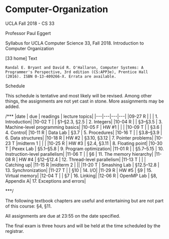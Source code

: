 # Computer-Organization
UCLA Fall 2018 - CS 33

Professor Paul Eggert

Syllabus for UCLA Computer Science 33, Fall 2018.
Introduction to Computer Organization

[33 home]
Text

    Randal E. Bryant and David R. O'Hallaron, Computer Systems: A Programmer's Perspective, 3rd edition (CS:APP3e), Prentice Hall (2016). ISBN 0-13-409266-X. Errata are available.

Schedule

This schedule is tentative and most likely will be revised. Among other things, the assignments are not yet cast in stone. More assignments may be added.

/***
|date 	    |    due 	      |  readings 	    |  lecture topics|
|---|---|---|---|
|09-27 R 	|		          |                 |   1. Introduction|
|10-02 T 	|	              |  §1–§2.3, §2.5 	|   2. Integers|
|10-04 R 	|	              |  §3–§3.5 	    |  3. Machine-level programming basics|
|10-05 F 	|    HW #1		  |	                | |
|10-09 T 	|	              |  §3.6 	        |  4. Control|
|10-11 R 	|    Data Lab 	  |  §3.7 	        |  5. Procedures|
|10-16 T 	|	              |  §3.8–§3.9 	    |  6. Data structures|
|10-18 R 	|    HW #2 	      |  §3.10, §3.12 	|  7. Pointer problems|
|10-23 T 	|midterm 1        |                 | |
|10-25 R 	|    HW #3 	      | §2.4, §3.11 	|  8. Floating point|
|10-30 T 	|    Pexex Lab    | §5.1–§5.8	    |  9. Program optimization|
|11-01 R 	|	              |  §5.7–5.15      |	10. Instruction-level parallelism|
|11-06 T 	|	              |  §6 	        |    11. The memory hierarchy|
|11-08 R 	|    HW #4 	      |  §12–§12.4 	    |  12. Thread-level parallelism|
|11-13 T 	|		          |                 |   Catching up|
|11-15 R    |midterm 2        |                 ||
|11-20 T 	|    Smashing Lab | §12.5–12.8 	    |  13. Synchronization|
|11-27 T 	|	              |  §10 	        |  14. I/O|
|11-29 R 	|    HW #5 	      |  §9 	        |    15. Virtual memory|
|12-04 T 	|                 |  §7 	        |    16. Linking|
|12-06 R 	|    OpenMP Lab   |	  §8, Appendix A| 	17. Exceptions and errors|

***/

The following textbook chapters are useful and entertaining but are not part of this course: §4, §11.

All assignments are due at 23:55 on the date specified.

The final exam is three hours and will be held at the time scheduled by the registrar.
